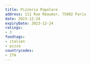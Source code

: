 ```yaml
---
title: Pizzeria Popolare
address: 111 Rue Réaumur, 75002 Paris
date: 2023-12-24
expiryDate: 2023-12-24
ratings:
- 3
foodtags:
- italien
- pizza
countrycodes:
- ITA
---
```


